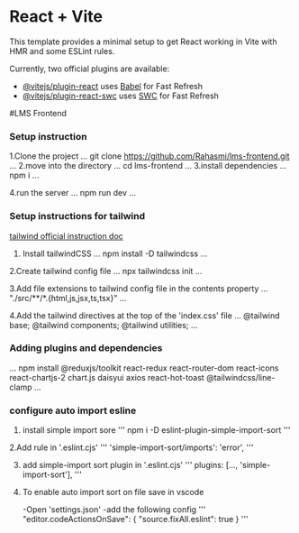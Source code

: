 # React + Vite

This template provides a minimal setup to get React working in Vite with HMR and some ESLint rules.

Currently, two official plugins are available:

- [@vitejs/plugin-react](https://github.com/vitejs/vite-plugin-react/blob/main/packages/plugin-react/README.md) uses [Babel](https://babeljs.io/) for Fast Refresh
- [@vitejs/plugin-react-swc](https://github.com/vitejs/vite-plugin-react-swc) uses [SWC](https://swc.rs/) for Fast Refresh

#LMS Frontend

### Setup instruction
1.Clone the project
...
    git clone https://github.com/Rahasmi/lms-frontend.git
...
2.move into the directory
...
    cd lms-frontend
...
3.install dependencies
...
    npm i
...

4.run the server
...
    npm run dev
...

### Setup instructions for tailwind
[tailwind official instruction doc](https://tailwindcss.com/docs/installation)

1. Install tailwindCSS
...
    npm install -D tailwindcss
...

2.Create tailwind config file
...
    npx tailwindcss init
...

3.Add file extensions to tailwind config file in the contents property
...
    "./src/**/*.{html,js,jsx,ts,tsx}"
...

4.Add the tailwind directives at the top of the 'index.css' file
...
    @tailwind base;
    @tailwind components;
    @tailwind utilities;
...
### Adding plugins and dependencies
...
    npm install @reduxjs/toolkit react-redux react-router-dom react-icons react-chartjs-2 chart.js daisyui axios react-hot-toast @tailwindcss/line-clamp
...

### configure auto import esline

1. install simple import sore
'''
npm i -D eslint-plugin-simple-import-sort
'''

2.Add rule in '.eslint.cjs'
'''
    'simple-import-sort/imports': 'error',
'''

3. add simple-import sort plugin in '.eslint.cjs'
'''
    plugins: [..., 'simple-import-sort'],
'''

4. To enable auto import sort on file save in vscode

    -Open 'settings.json'
    -add the following config
'''
    "editor.codeActionsOnSave": {
        "source.fixAll.eslint": true
    }
'''